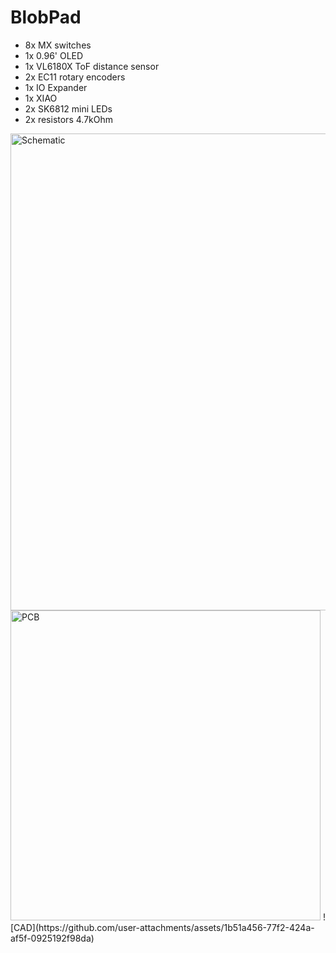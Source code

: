 # BlobPad

- 8x MX switches
- 1x 0.96' OLED
- 1x VL6180X ToF distance sensor
- 2x EC11 rotary encoders
- 1x IO Expander
- 1x XIAO
- 2x SK6812 mini LEDs
- 2x resistors 4.7kOhm

<img width="763" alt="Schematic" src="https://github.com/user-attachments/assets/7f44b6ec-eff3-462b-8903-af7857f06080" />
<img width="496" alt="PCB" src="https://github.com/user-attachments/assets/175183ec-8eb5-4c34-b95f-e0250e8f7dd9" />
![CAD](https://github.com/user-attachments/assets/1b51a456-77f2-424a-af5f-0925192f98da)
